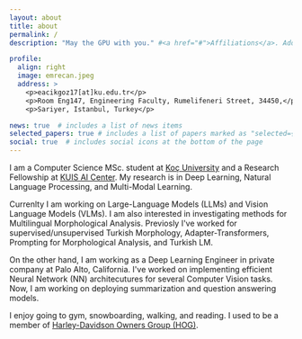 ```yaml
---
layout: about
title: about
permalink: /
description: "May the GPU with you." #<a href="#">Affiliations</a>. Address. Contacts. Moto. Etc.

profile:
  align: right
  image: emrecan.jpeg
  address: >
    <p>eacikgoz17[at]ku.edu.tr</p>
    <p>Room Eng147, Engineering Faculty, Rumelifeneri Street, 34450,</p>
    <p>Sariyer, Istanbul, Turkey</p>

news: true  # includes a list of news items
selected_papers: true # includes a list of papers marked as "selected={true}"
social: true  # includes social icons at the bottom of the page
---
```


I am a Computer Science MSc. student at [Koç University](https://www.ku.edu.tr/en/) and a Research Fellowship at [KUIS AI Center](https://ai.ku.edu.tr). My research is in Deep Learning, Natural Language Processing, and Multi-Modal Learning.

Currenlty I am working on Large-Language Models (LLMs) and Vision Language Models (VLMs). I am also interested in investigating methods for Multilingual Morphological Analysis. Previosly I've worked for supervised/unsupervised Turkish Morphology, Adapter-Transformers, Prompting for Morphological Analysis, and Turkish LM.

On the other hand, I am working as a Deep Learning Engineer in private company at Palo Alto, California. I've worked on implementing efficient Neural Network (NN) architecutures for several Computer Vision tasks. Now, I am working on deploying summarization and question answering models.

I enjoy going to gym, snowboarding, walking, and reading. I used to be a member of [Harley-Davidson Owners Group (HOG)](https://harley-davidson-istanbul-east.com/harley-owners-group).


